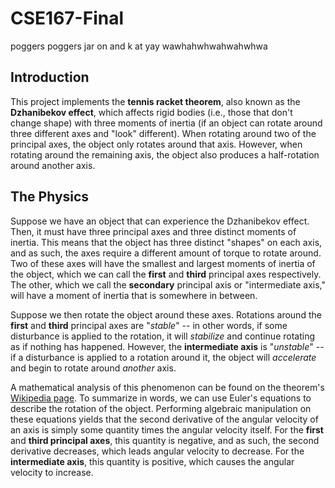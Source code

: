 # CSE167-Final

poggers poggers jar on and k at yay wawhahwhwahwahwhwa

## Introduction

This project implements the **tennis racket theorem**, also known as the **Dzhanibekov effect**, which affects rigid bodies (i.e., those that don't change shape) with three moments of inertia (if an object can rotate around three different axes and "look" different). When rotating around two of the principal axes, the object only rotates around that axis. However, when rotating around the remaining axis, the object also produces a half-rotation around another axis.

## The Physics

Suppose we have an object that can experience the Dzhanibekov effect. Then, it must have three principal axes and three distinct moments of inertia. This means that the object has three distinct "shapes" on each axis, and as such, the axes require a different amount of torque to rotate around. Two of these axes will have the smallest and largest moments of inertia of the object, which we can call the **first** and **third** principal axes respectively. The other, which we call the **secondary** principal axis or "intermediate axis," will have a moment of inertia that is somewhere in between. 

Suppose we then rotate the object around these axes. Rotations around the **first** and **third** principal axes are "*stable*" -- in other words, if some disturbance is applied to the rotation, it will *stabilize* and continue rotating as if nothing has happened. However, the **intermediate axis** is "*unstable*" -- if a disturbance is applied to a rotation around it, the object will *accelerate* and begin to rotate around *another* axis.

A mathematical analysis of this phenomenon can be found on the theorem's [Wikipedia page](https://en.wikipedia.org/wiki/Tennis_racket_theorem#Theory). To summarize in words, we can use Euler's equations to describe the rotation of the object. Performing algebraic manipulation on these equations yields that the second derivative of the angular velocity of an axis is simply some quantity times the angular velocity itself. For the **first** and **third principal axes**, this quantity is negative, and as such, the second derivative decreases, which leads angular velocity to decrease. For the **intermediate axis**, this quantity is positive, which causes the angular velocity to increase.
